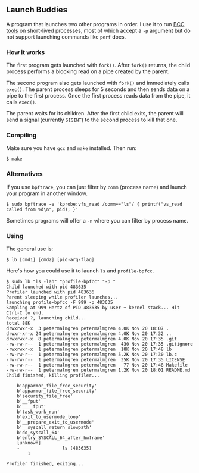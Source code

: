 ## Launch Buddies

A program that launches two other programs in order. I use it to run [BCC tools](https://github.com/iovisor/bcc/tree/master/tools) on short-lived processes, most of which accept a `-p` argument but do not support launching commands like `perf` does.

### How it works

The first program gets launched with `fork()`. After `fork()` returns, the child process performs a blocking read on a pipe created by the parent.

The second program also gets launched with `fork()` and immediately calls `exec()`. The parent process sleeps for 5 seconds and then sends data on a pipe to the first process. Once the first process reads data from the pipe, it calls `exec()`.

The parent waits for its children. After the first child exits, the parent will send a signal (currently `SIGINT`) to the second process to kill that one.

### Compiling

Make sure you have `gcc` and `make` installed. Then run:

```
$ make
```

### Alternatives

If you use `bpftrace`, you can just filter by `comm` (process name) and launch your program in another window.

```
$ sudo bpftrace -e 'kprobe:vfs_read /comm=="ls"/ { printf("vs_read called from %d\n", pid); }'
```

Sometimes programs will offer a `-n` where you can filter by process name.

### Using

The general use is:

```
$ lb [cmd1] [cmd2] [pid-arg-flag]
```

Here's how you could use it to launch `ls` and `profile-bpfcc`.

```
$ sudo lb "ls -lah" "profile-bpfcc" "-p "
Child launched with pid 483635
Profiler launched with pid 483636
Parent sleeping while profiler launches...
launching profile-bpfcc -F 999 -p 483635
Sampling at 999 Hertz of PID 483635 by user + kernel stack... Hit Ctrl-C to end.
Received ?, launching child...
total 88K
drwxrwxr-x  3 petermalmgren petermalmgren 4.0K Nov 20 18:07 .
drwxr-xr-x 24 petermalmgren petermalmgren 4.0K Nov 20 17:32 ..
drwxrwxr-x  8 petermalmgren petermalmgren 4.0K Nov 20 17:35 .git
-rw-rw-r--  1 petermalmgren petermalmgren  430 Nov 20 17:35 .gitignore
-rwxrwxr-x  1 petermalmgren petermalmgren  18K Nov 20 17:48 lb
-rw-rw-r--  1 petermalmgren petermalmgren 5.2K Nov 20 17:30 lb.c
-rw-rw-r--  1 petermalmgren petermalmgren  35K Nov 20 17:35 LICENSE
-rw-rw-r--  1 petermalmgren petermalmgren   77 Nov 20 17:48 Makefile
-rw-rw-r--  1 petermalmgren petermalmgren 1.2K Nov 20 18:01 README.md
Child finished, killing profiler...

    b'apparmor_file_free_security'
    b'apparmor_file_free_security'
    b'security_file_free'
    b'__fput'
    b'____fput'
    b'task_work_run'
    b'exit_to_usermode_loop'
    b'__prepare_exit_to_usermode'
    b'__syscall_return_slowpath'
    b'do_syscall_64'
    b'entry_SYSCALL_64_after_hwframe'
    [unknown]
    -                ls (483635)
        1

Profiler finished, exiting...
```
